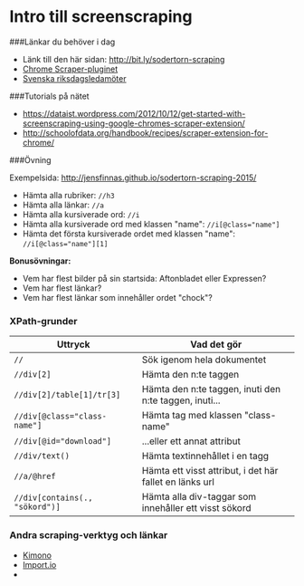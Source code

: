 # Intro till screenscraping

###Länkar du behöver i dag

- Länk till den här sidan: http://bit.ly/sodertorn-scraping
- [Chrome Scraper-pluginet](https://chrome.google.com/webstore/detail/scraper/mbigbapnjcgaffohmbkdlecaccepngjd)
- [Svenska riksdagsledamöter](http://www.riksdagen.se/sv/ledamoter-partier/Hitta-ledamot/Bokstavsordning/)

###Tutorials på nätet

- https://dataist.wordpress.com/2012/10/12/get-started-with-screenscraping-using-google-chromes-scraper-extension/
- http://schoolofdata.org/handbook/recipes/scraper-extension-for-chrome/

###Övning

Exempelsida: http://jensfinnas.github.io/sodertorn-scraping-2015/

- Hämta alla rubriker: `//h3`
- Hämta alla länkar: `//a`
- Hämta alla kursiverade ord: `//i`
- Hämta alla kursiverade ord med klassen "name": `//i[@class="name"]`
- Hämta det första kursiverade ordet med klassen "name": `//i[@class="name"][1]`

__Bonusövningar:__ 

- Vem har flest bilder på sin startsida: Aftonbladet eller Expressen?
- Vem har flest länkar?
- Vem har flest länkar som innehåller ordet "chock"?

### XPath-grunder

Uttryck|Vad det gör
--- | ---
`//`|Sök igenom hela dokumentet
`//div[2]`|Hämta den n:te taggen
`//div[2]/table[1]/tr[3]`|Hämta den n:te taggen, inuti den n:te taggen, inuti...
`//div[@class="class-name"]`|Hämta tag med klassen "class-name" 
`//div[@id="download"]`|...eller ett annat attribut
`//div/text()`|Hämta textinnehållet i en tagg
`//a/@href`|Hämta ett visst attribut, i det här fallet en länks url
`//div[contains(., "sökord")]`|Hämta alla div-taggar som innehåller ett visst sökord


### Andra scraping-verktyg och länkar

- [Kimono](https://www.kimonolabs.com/)
- [Import.io](https://import.io/)
- [](https://github.com/amandabee/scraping-for-journalists/blob/master/examples.md)
